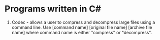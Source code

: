 # Programs written in C#
1. Codec - allows a user to compress and decompress large files using a command line.
    Use [command name] [original file name] [archive file name] where command name is either "compress" or "decompress".

